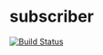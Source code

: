 # subscriber

[![Build Status](https://travis-ci.org/FX-HAO/subscriber.svg?branch=master)](https://travis-ci.org/FX-HAO/subscriber)
